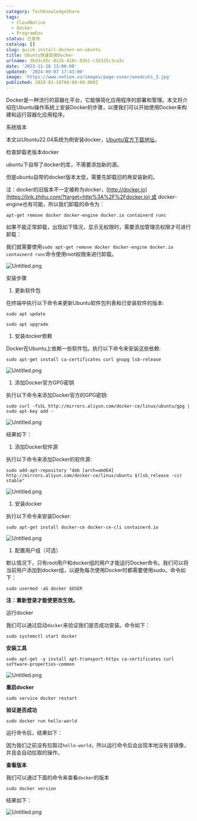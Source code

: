```yaml
---
category: TechKnowledgeShare
tags:
  - CloudNative
  - Docker
  - ProgramEnv
status: 已发布
catalog: []
slug: quick-install-docker-on-ubuntu
title: Ubuntu快速安装Docker
urlname: 3bd3cd5c-012b-418c-93b1-c3d325c3ca3c
date: '2023-11-18 13:06:00'
updated: '2024-09-07 17:43:00'
image: 'https://www.notion.so/images/page-cover/woodcuts_3.jpg'
published: 2020-01-18T08:00:00.000Z
---
```


Docker是一种流行的容器化平台，它能够简化应用程序的部署和管理。本文将介绍在Ubuntu操作系统上安装Docker的步骤，以便我们可以开始使用Docker来构建和运行容器化应用程序。


系统版本


本文以Ubuntu22.04系统为例安装docker，[Ubuntu官方下载地址](https://link.zhihu.com/?target=https%3A%2F%2Fubuntu.com%2Fdownload)。


检查卸载老版本docker


ubuntu下自带了docker的库，不需要添加新的源。


但是ubuntu自带的docker版本太低，需要先卸载旧的再安装新的。


注：docker的旧版本不一定被称为docker，[http://docker.io](https://link.zhihu.com/?target=http%3A%2F%2Fdocker.io) 或 docker-engine也有可能，所以我们卸载的命令为：


`apt-get remove docker docker-engine docker.io containerd runc`


如果不能正常卸载，出现如下情况，显示无权限时，需要添加管理员权限才可进行卸载：


我们就需要使用`sudo apt-get remove docker docker-engine docker.io containerd runc`命令使用root权限来进行卸载。


![Untitled.png](https://prod-files-secure.s3.us-west-2.amazonaws.com/5d24fe63-e567-4804-86f9-9fdc62e13082/39952d0f-7851-4550-b715-72a33876c773/Untitled.png?X-Amz-Algorithm=AWS4-HMAC-SHA256&X-Amz-Content-Sha256=UNSIGNED-PAYLOAD&X-Amz-Credential=ASIAZI2LB466WP6ZZDXR%2F20250313%2Fus-west-2%2Fs3%2Faws4_request&X-Amz-Date=20250313T213311Z&X-Amz-Expires=3600&X-Amz-Security-Token=IQoJb3JpZ2luX2VjEJX%2F%2F%2F%2F%2F%2F%2F%2F%2F%2FwEaCXVzLXdlc3QtMiJHMEUCIQDawGVp76voZ79X3iMsqYm2FeGHTKz1vA2GN9Ob7g4AsQIgF8RBk8ojRKvexAN%2FV%2FYwdu3fj7HfMd0Md9CczbEWXOYqiAQI3v%2F%2F%2F%2F%2F%2F%2F%2F%2F%2FARAAGgw2Mzc0MjMxODM4MDUiDBlwyj3Y%2B9hm9ufSIircA6lojsYgRwafOBeJtle021hv6o3Vft%2FzMPaIHMSibXpuioCC6H3ohp19XawvplGAsCgzBoubCvMMswoUnVIVPJrF4QCoUhctZNZiofJw9S%2BJtCB5msLfg4%2B8O5wwdVVi7jmk3yXMM%2FnsPNuxjWPFpeEmieA9aA644zv1KQjsGpnB%2FI39sEelHmNLs7buRSsA6NGdShTN4ZUH9%2FzpYwgJuHKilxXoYnwpeIUHqGETU7FwZ13wbRLfitv8luoTKrFx0LtgjXBIJieYQsDSgQP7oC5e6tR5qTRmRT4Jx871vbR%2F9NupcsmC7J%2F4n%2FGji4uJ5E6kJjKUX4BSVtNkWnUz6Qe6n2khRE09ni2tH%2FnwN4MDoSTFFO%2FEphKw%2Bn1%2BexxRaZ37TeQc7vkLxuhCw9FCX4czSWZbijPcZQDH0GmG%2FG8RklbK8vEQYFHA7%2BastrtI1lm7iLHnf0jtgLLRZ6ixg2%2F6u6rIHpIsGsCP5A6jv27dg1TyoSiFfvVfOpBL0ZxyKKb5EZCuv8JvZG7y3hgNpaxC4xzfmKiSryTYoPX73lJYsajQgtKIQQY4XUfkxXU6Fm%2FyA46oPQUgCdCHAdMA4b2qlAnulByYnKCIHLTsw1KJdNUmhJi2YB4%2BC3FNMN2Szb4GOqUB5wRKS4%2B65nXADBpQ%2Fpuf5DV8pJ%2BHT787HO86J75%2FKEBAy0c1oRYuVZpPzyUNWYL6%2B2CJBgnhi%2BSH7m9dTchNUigiACE3ut8Ac3x5KW6H5B%2BCEIPLTJ5rSgjuRTP2U%2B45mKoYNGgC3emeoFX3Ir9ovwD3O7q3iuZFUofgyJfwPiiu3iv6YAUxtf3cVYZ81qKFAJ8%2B0cj3wUN0O9HRjvXAiIp%2FgSLz&X-Amz-Signature=ffb506b7fba70b85291919c9b78fd4fc83eb8b06016784d1b639c5c781578bbd&X-Amz-SignedHeaders=host&x-id=GetObject)


安装步骤

1. 更新软件包

在终端中执行以下命令来更新Ubuntu软件包列表和已安装软件的版本:


`sudo apt update`


`sudo apt upgrade`

1. 安装docker依赖

Docker在Ubuntu上依赖一些软件包。执行以下命令来安装这些依赖:


`sudo apt-get install ca-certificates curl gnupg lsb-release`


![Untitled.png](https://prod-files-secure.s3.us-west-2.amazonaws.com/5d24fe63-e567-4804-86f9-9fdc62e13082/b5a549a8-6621-4824-a151-93e8b0592f14/Untitled.png?X-Amz-Algorithm=AWS4-HMAC-SHA256&X-Amz-Content-Sha256=UNSIGNED-PAYLOAD&X-Amz-Credential=ASIAZI2LB466WP6ZZDXR%2F20250313%2Fus-west-2%2Fs3%2Faws4_request&X-Amz-Date=20250313T213311Z&X-Amz-Expires=3600&X-Amz-Security-Token=IQoJb3JpZ2luX2VjEJX%2F%2F%2F%2F%2F%2F%2F%2F%2F%2FwEaCXVzLXdlc3QtMiJHMEUCIQDawGVp76voZ79X3iMsqYm2FeGHTKz1vA2GN9Ob7g4AsQIgF8RBk8ojRKvexAN%2FV%2FYwdu3fj7HfMd0Md9CczbEWXOYqiAQI3v%2F%2F%2F%2F%2F%2F%2F%2F%2F%2FARAAGgw2Mzc0MjMxODM4MDUiDBlwyj3Y%2B9hm9ufSIircA6lojsYgRwafOBeJtle021hv6o3Vft%2FzMPaIHMSibXpuioCC6H3ohp19XawvplGAsCgzBoubCvMMswoUnVIVPJrF4QCoUhctZNZiofJw9S%2BJtCB5msLfg4%2B8O5wwdVVi7jmk3yXMM%2FnsPNuxjWPFpeEmieA9aA644zv1KQjsGpnB%2FI39sEelHmNLs7buRSsA6NGdShTN4ZUH9%2FzpYwgJuHKilxXoYnwpeIUHqGETU7FwZ13wbRLfitv8luoTKrFx0LtgjXBIJieYQsDSgQP7oC5e6tR5qTRmRT4Jx871vbR%2F9NupcsmC7J%2F4n%2FGji4uJ5E6kJjKUX4BSVtNkWnUz6Qe6n2khRE09ni2tH%2FnwN4MDoSTFFO%2FEphKw%2Bn1%2BexxRaZ37TeQc7vkLxuhCw9FCX4czSWZbijPcZQDH0GmG%2FG8RklbK8vEQYFHA7%2BastrtI1lm7iLHnf0jtgLLRZ6ixg2%2F6u6rIHpIsGsCP5A6jv27dg1TyoSiFfvVfOpBL0ZxyKKb5EZCuv8JvZG7y3hgNpaxC4xzfmKiSryTYoPX73lJYsajQgtKIQQY4XUfkxXU6Fm%2FyA46oPQUgCdCHAdMA4b2qlAnulByYnKCIHLTsw1KJdNUmhJi2YB4%2BC3FNMN2Szb4GOqUB5wRKS4%2B65nXADBpQ%2Fpuf5DV8pJ%2BHT787HO86J75%2FKEBAy0c1oRYuVZpPzyUNWYL6%2B2CJBgnhi%2BSH7m9dTchNUigiACE3ut8Ac3x5KW6H5B%2BCEIPLTJ5rSgjuRTP2U%2B45mKoYNGgC3emeoFX3Ir9ovwD3O7q3iuZFUofgyJfwPiiu3iv6YAUxtf3cVYZ81qKFAJ8%2B0cj3wUN0O9HRjvXAiIp%2FgSLz&X-Amz-Signature=f81372118d66decb886588353094c7d7fc2e2b8f112a9ae08b7e74f90083d028&X-Amz-SignedHeaders=host&x-id=GetObject)

1. 添加Docker官方GPG密钥

执行以下命令来添加Docker官方的GPG密钥:


`sudo curl -fsSL http://mirrors.aliyun.com/docker-ce/linux/ubuntu/gpg | sudo apt-key add -`


![Untitled.png](https://prod-files-secure.s3.us-west-2.amazonaws.com/5d24fe63-e567-4804-86f9-9fdc62e13082/98014b5e-f5b7-4b16-804e-ab6917971bd3/Untitled.png?X-Amz-Algorithm=AWS4-HMAC-SHA256&X-Amz-Content-Sha256=UNSIGNED-PAYLOAD&X-Amz-Credential=ASIAZI2LB466WP6ZZDXR%2F20250313%2Fus-west-2%2Fs3%2Faws4_request&X-Amz-Date=20250313T213311Z&X-Amz-Expires=3600&X-Amz-Security-Token=IQoJb3JpZ2luX2VjEJX%2F%2F%2F%2F%2F%2F%2F%2F%2F%2FwEaCXVzLXdlc3QtMiJHMEUCIQDawGVp76voZ79X3iMsqYm2FeGHTKz1vA2GN9Ob7g4AsQIgF8RBk8ojRKvexAN%2FV%2FYwdu3fj7HfMd0Md9CczbEWXOYqiAQI3v%2F%2F%2F%2F%2F%2F%2F%2F%2F%2FARAAGgw2Mzc0MjMxODM4MDUiDBlwyj3Y%2B9hm9ufSIircA6lojsYgRwafOBeJtle021hv6o3Vft%2FzMPaIHMSibXpuioCC6H3ohp19XawvplGAsCgzBoubCvMMswoUnVIVPJrF4QCoUhctZNZiofJw9S%2BJtCB5msLfg4%2B8O5wwdVVi7jmk3yXMM%2FnsPNuxjWPFpeEmieA9aA644zv1KQjsGpnB%2FI39sEelHmNLs7buRSsA6NGdShTN4ZUH9%2FzpYwgJuHKilxXoYnwpeIUHqGETU7FwZ13wbRLfitv8luoTKrFx0LtgjXBIJieYQsDSgQP7oC5e6tR5qTRmRT4Jx871vbR%2F9NupcsmC7J%2F4n%2FGji4uJ5E6kJjKUX4BSVtNkWnUz6Qe6n2khRE09ni2tH%2FnwN4MDoSTFFO%2FEphKw%2Bn1%2BexxRaZ37TeQc7vkLxuhCw9FCX4czSWZbijPcZQDH0GmG%2FG8RklbK8vEQYFHA7%2BastrtI1lm7iLHnf0jtgLLRZ6ixg2%2F6u6rIHpIsGsCP5A6jv27dg1TyoSiFfvVfOpBL0ZxyKKb5EZCuv8JvZG7y3hgNpaxC4xzfmKiSryTYoPX73lJYsajQgtKIQQY4XUfkxXU6Fm%2FyA46oPQUgCdCHAdMA4b2qlAnulByYnKCIHLTsw1KJdNUmhJi2YB4%2BC3FNMN2Szb4GOqUB5wRKS4%2B65nXADBpQ%2Fpuf5DV8pJ%2BHT787HO86J75%2FKEBAy0c1oRYuVZpPzyUNWYL6%2B2CJBgnhi%2BSH7m9dTchNUigiACE3ut8Ac3x5KW6H5B%2BCEIPLTJ5rSgjuRTP2U%2B45mKoYNGgC3emeoFX3Ir9ovwD3O7q3iuZFUofgyJfwPiiu3iv6YAUxtf3cVYZ81qKFAJ8%2B0cj3wUN0O9HRjvXAiIp%2FgSLz&X-Amz-Signature=7113abb0c872829a4f0e2991bace2d814ffbde77efd8ab317b6a82bf9685b457&X-Amz-SignedHeaders=host&x-id=GetObject)


结果如下：

1. 添加Docker软件源

执行以下命令来添加Docker的软件源:


`sudo add-apt-repository "deb [arch=amd64] http://mirrors.aliyun.com/docker-ce/linux/ubuntu $(lsb_release -cs) stable"`


![Untitled.png](https://prod-files-secure.s3.us-west-2.amazonaws.com/5d24fe63-e567-4804-86f9-9fdc62e13082/7fc5bdbe-9d4c-48b8-ba03-3309380f47ba/Untitled.png?X-Amz-Algorithm=AWS4-HMAC-SHA256&X-Amz-Content-Sha256=UNSIGNED-PAYLOAD&X-Amz-Credential=ASIAZI2LB466WP6ZZDXR%2F20250313%2Fus-west-2%2Fs3%2Faws4_request&X-Amz-Date=20250313T213311Z&X-Amz-Expires=3600&X-Amz-Security-Token=IQoJb3JpZ2luX2VjEJX%2F%2F%2F%2F%2F%2F%2F%2F%2F%2FwEaCXVzLXdlc3QtMiJHMEUCIQDawGVp76voZ79X3iMsqYm2FeGHTKz1vA2GN9Ob7g4AsQIgF8RBk8ojRKvexAN%2FV%2FYwdu3fj7HfMd0Md9CczbEWXOYqiAQI3v%2F%2F%2F%2F%2F%2F%2F%2F%2F%2FARAAGgw2Mzc0MjMxODM4MDUiDBlwyj3Y%2B9hm9ufSIircA6lojsYgRwafOBeJtle021hv6o3Vft%2FzMPaIHMSibXpuioCC6H3ohp19XawvplGAsCgzBoubCvMMswoUnVIVPJrF4QCoUhctZNZiofJw9S%2BJtCB5msLfg4%2B8O5wwdVVi7jmk3yXMM%2FnsPNuxjWPFpeEmieA9aA644zv1KQjsGpnB%2FI39sEelHmNLs7buRSsA6NGdShTN4ZUH9%2FzpYwgJuHKilxXoYnwpeIUHqGETU7FwZ13wbRLfitv8luoTKrFx0LtgjXBIJieYQsDSgQP7oC5e6tR5qTRmRT4Jx871vbR%2F9NupcsmC7J%2F4n%2FGji4uJ5E6kJjKUX4BSVtNkWnUz6Qe6n2khRE09ni2tH%2FnwN4MDoSTFFO%2FEphKw%2Bn1%2BexxRaZ37TeQc7vkLxuhCw9FCX4czSWZbijPcZQDH0GmG%2FG8RklbK8vEQYFHA7%2BastrtI1lm7iLHnf0jtgLLRZ6ixg2%2F6u6rIHpIsGsCP5A6jv27dg1TyoSiFfvVfOpBL0ZxyKKb5EZCuv8JvZG7y3hgNpaxC4xzfmKiSryTYoPX73lJYsajQgtKIQQY4XUfkxXU6Fm%2FyA46oPQUgCdCHAdMA4b2qlAnulByYnKCIHLTsw1KJdNUmhJi2YB4%2BC3FNMN2Szb4GOqUB5wRKS4%2B65nXADBpQ%2Fpuf5DV8pJ%2BHT787HO86J75%2FKEBAy0c1oRYuVZpPzyUNWYL6%2B2CJBgnhi%2BSH7m9dTchNUigiACE3ut8Ac3x5KW6H5B%2BCEIPLTJ5rSgjuRTP2U%2B45mKoYNGgC3emeoFX3Ir9ovwD3O7q3iuZFUofgyJfwPiiu3iv6YAUxtf3cVYZ81qKFAJ8%2B0cj3wUN0O9HRjvXAiIp%2FgSLz&X-Amz-Signature=606147126ab27ffe9658623beb6a7e2014a71641ad56c0255a5a0e3e16a12a87&X-Amz-SignedHeaders=host&x-id=GetObject)

1. 安装docker

执行以下命令来安装Docker:


`sudo apt-get install docker-ce docker-ce-cli containerd.io`


![Untitled.png](https://prod-files-secure.s3.us-west-2.amazonaws.com/5d24fe63-e567-4804-86f9-9fdc62e13082/d5ede442-ffc5-49c3-a76a-76559a797244/Untitled.png?X-Amz-Algorithm=AWS4-HMAC-SHA256&X-Amz-Content-Sha256=UNSIGNED-PAYLOAD&X-Amz-Credential=ASIAZI2LB466WP6ZZDXR%2F20250313%2Fus-west-2%2Fs3%2Faws4_request&X-Amz-Date=20250313T213311Z&X-Amz-Expires=3600&X-Amz-Security-Token=IQoJb3JpZ2luX2VjEJX%2F%2F%2F%2F%2F%2F%2F%2F%2F%2FwEaCXVzLXdlc3QtMiJHMEUCIQDawGVp76voZ79X3iMsqYm2FeGHTKz1vA2GN9Ob7g4AsQIgF8RBk8ojRKvexAN%2FV%2FYwdu3fj7HfMd0Md9CczbEWXOYqiAQI3v%2F%2F%2F%2F%2F%2F%2F%2F%2F%2FARAAGgw2Mzc0MjMxODM4MDUiDBlwyj3Y%2B9hm9ufSIircA6lojsYgRwafOBeJtle021hv6o3Vft%2FzMPaIHMSibXpuioCC6H3ohp19XawvplGAsCgzBoubCvMMswoUnVIVPJrF4QCoUhctZNZiofJw9S%2BJtCB5msLfg4%2B8O5wwdVVi7jmk3yXMM%2FnsPNuxjWPFpeEmieA9aA644zv1KQjsGpnB%2FI39sEelHmNLs7buRSsA6NGdShTN4ZUH9%2FzpYwgJuHKilxXoYnwpeIUHqGETU7FwZ13wbRLfitv8luoTKrFx0LtgjXBIJieYQsDSgQP7oC5e6tR5qTRmRT4Jx871vbR%2F9NupcsmC7J%2F4n%2FGji4uJ5E6kJjKUX4BSVtNkWnUz6Qe6n2khRE09ni2tH%2FnwN4MDoSTFFO%2FEphKw%2Bn1%2BexxRaZ37TeQc7vkLxuhCw9FCX4czSWZbijPcZQDH0GmG%2FG8RklbK8vEQYFHA7%2BastrtI1lm7iLHnf0jtgLLRZ6ixg2%2F6u6rIHpIsGsCP5A6jv27dg1TyoSiFfvVfOpBL0ZxyKKb5EZCuv8JvZG7y3hgNpaxC4xzfmKiSryTYoPX73lJYsajQgtKIQQY4XUfkxXU6Fm%2FyA46oPQUgCdCHAdMA4b2qlAnulByYnKCIHLTsw1KJdNUmhJi2YB4%2BC3FNMN2Szb4GOqUB5wRKS4%2B65nXADBpQ%2Fpuf5DV8pJ%2BHT787HO86J75%2FKEBAy0c1oRYuVZpPzyUNWYL6%2B2CJBgnhi%2BSH7m9dTchNUigiACE3ut8Ac3x5KW6H5B%2BCEIPLTJ5rSgjuRTP2U%2B45mKoYNGgC3emeoFX3Ir9ovwD3O7q3iuZFUofgyJfwPiiu3iv6YAUxtf3cVYZ81qKFAJ8%2B0cj3wUN0O9HRjvXAiIp%2FgSLz&X-Amz-Signature=a49ea59d1bdf9e2e19caaf535de752ff2fda268852c0d3b7573a0f4942bccd36&X-Amz-SignedHeaders=host&x-id=GetObject)

1. 配置用户组（可选）

默认情况下，只有root用户和docker组的用户才能运行Docker命令。我们可以将当前用户添加到docker组，以避免每次使用Docker时都需要使用sudo。命令如下：


`sudo usermod -aG docker $USER`


**注：重新登录才能使更改生效。**


运行docker


我们可以通过启动`docker`来验证我们是否成功安装。命令如下：


`sudo systemctl start docker`


**安装工具**


`sudo apt-get -y install apt-transport-https ca-certificates curl software-properties-common`


![Untitled.png](https://prod-files-secure.s3.us-west-2.amazonaws.com/5d24fe63-e567-4804-86f9-9fdc62e13082/0c3615c1-94db-46f5-9743-68bb221a9964/Untitled.png?X-Amz-Algorithm=AWS4-HMAC-SHA256&X-Amz-Content-Sha256=UNSIGNED-PAYLOAD&X-Amz-Credential=ASIAZI2LB466WP6ZZDXR%2F20250313%2Fus-west-2%2Fs3%2Faws4_request&X-Amz-Date=20250313T213311Z&X-Amz-Expires=3600&X-Amz-Security-Token=IQoJb3JpZ2luX2VjEJX%2F%2F%2F%2F%2F%2F%2F%2F%2F%2FwEaCXVzLXdlc3QtMiJHMEUCIQDawGVp76voZ79X3iMsqYm2FeGHTKz1vA2GN9Ob7g4AsQIgF8RBk8ojRKvexAN%2FV%2FYwdu3fj7HfMd0Md9CczbEWXOYqiAQI3v%2F%2F%2F%2F%2F%2F%2F%2F%2F%2FARAAGgw2Mzc0MjMxODM4MDUiDBlwyj3Y%2B9hm9ufSIircA6lojsYgRwafOBeJtle021hv6o3Vft%2FzMPaIHMSibXpuioCC6H3ohp19XawvplGAsCgzBoubCvMMswoUnVIVPJrF4QCoUhctZNZiofJw9S%2BJtCB5msLfg4%2B8O5wwdVVi7jmk3yXMM%2FnsPNuxjWPFpeEmieA9aA644zv1KQjsGpnB%2FI39sEelHmNLs7buRSsA6NGdShTN4ZUH9%2FzpYwgJuHKilxXoYnwpeIUHqGETU7FwZ13wbRLfitv8luoTKrFx0LtgjXBIJieYQsDSgQP7oC5e6tR5qTRmRT4Jx871vbR%2F9NupcsmC7J%2F4n%2FGji4uJ5E6kJjKUX4BSVtNkWnUz6Qe6n2khRE09ni2tH%2FnwN4MDoSTFFO%2FEphKw%2Bn1%2BexxRaZ37TeQc7vkLxuhCw9FCX4czSWZbijPcZQDH0GmG%2FG8RklbK8vEQYFHA7%2BastrtI1lm7iLHnf0jtgLLRZ6ixg2%2F6u6rIHpIsGsCP5A6jv27dg1TyoSiFfvVfOpBL0ZxyKKb5EZCuv8JvZG7y3hgNpaxC4xzfmKiSryTYoPX73lJYsajQgtKIQQY4XUfkxXU6Fm%2FyA46oPQUgCdCHAdMA4b2qlAnulByYnKCIHLTsw1KJdNUmhJi2YB4%2BC3FNMN2Szb4GOqUB5wRKS4%2B65nXADBpQ%2Fpuf5DV8pJ%2BHT787HO86J75%2FKEBAy0c1oRYuVZpPzyUNWYL6%2B2CJBgnhi%2BSH7m9dTchNUigiACE3ut8Ac3x5KW6H5B%2BCEIPLTJ5rSgjuRTP2U%2B45mKoYNGgC3emeoFX3Ir9ovwD3O7q3iuZFUofgyJfwPiiu3iv6YAUxtf3cVYZ81qKFAJ8%2B0cj3wUN0O9HRjvXAiIp%2FgSLz&X-Amz-Signature=054c40997d0995421a52875007934b79b15895d314563724d596bdb905f8a2af&X-Amz-SignedHeaders=host&x-id=GetObject)


**重启docker**


`sudo service docker restart`


**验证是否成功**


`sudo docker run hello-world`


运行命令后，结果如下：


因为我们之前没有拉取过`hello-world`，所以运行命令后会出现本地没有该镜像，并且会自动拉取的操作。


**查看版本**


我们可以通过下面的命令来查看`docker`的版本


`sudo docker version`


结果如下：


![Untitled.png](https://prod-files-secure.s3.us-west-2.amazonaws.com/5d24fe63-e567-4804-86f9-9fdc62e13082/efdb509a-3c1e-41a3-91ee-a1bd88793688/Untitled.png?X-Amz-Algorithm=AWS4-HMAC-SHA256&X-Amz-Content-Sha256=UNSIGNED-PAYLOAD&X-Amz-Credential=ASIAZI2LB466WP6ZZDXR%2F20250313%2Fus-west-2%2Fs3%2Faws4_request&X-Amz-Date=20250313T213311Z&X-Amz-Expires=3600&X-Amz-Security-Token=IQoJb3JpZ2luX2VjEJX%2F%2F%2F%2F%2F%2F%2F%2F%2F%2FwEaCXVzLXdlc3QtMiJHMEUCIQDawGVp76voZ79X3iMsqYm2FeGHTKz1vA2GN9Ob7g4AsQIgF8RBk8ojRKvexAN%2FV%2FYwdu3fj7HfMd0Md9CczbEWXOYqiAQI3v%2F%2F%2F%2F%2F%2F%2F%2F%2F%2FARAAGgw2Mzc0MjMxODM4MDUiDBlwyj3Y%2B9hm9ufSIircA6lojsYgRwafOBeJtle021hv6o3Vft%2FzMPaIHMSibXpuioCC6H3ohp19XawvplGAsCgzBoubCvMMswoUnVIVPJrF4QCoUhctZNZiofJw9S%2BJtCB5msLfg4%2B8O5wwdVVi7jmk3yXMM%2FnsPNuxjWPFpeEmieA9aA644zv1KQjsGpnB%2FI39sEelHmNLs7buRSsA6NGdShTN4ZUH9%2FzpYwgJuHKilxXoYnwpeIUHqGETU7FwZ13wbRLfitv8luoTKrFx0LtgjXBIJieYQsDSgQP7oC5e6tR5qTRmRT4Jx871vbR%2F9NupcsmC7J%2F4n%2FGji4uJ5E6kJjKUX4BSVtNkWnUz6Qe6n2khRE09ni2tH%2FnwN4MDoSTFFO%2FEphKw%2Bn1%2BexxRaZ37TeQc7vkLxuhCw9FCX4czSWZbijPcZQDH0GmG%2FG8RklbK8vEQYFHA7%2BastrtI1lm7iLHnf0jtgLLRZ6ixg2%2F6u6rIHpIsGsCP5A6jv27dg1TyoSiFfvVfOpBL0ZxyKKb5EZCuv8JvZG7y3hgNpaxC4xzfmKiSryTYoPX73lJYsajQgtKIQQY4XUfkxXU6Fm%2FyA46oPQUgCdCHAdMA4b2qlAnulByYnKCIHLTsw1KJdNUmhJi2YB4%2BC3FNMN2Szb4GOqUB5wRKS4%2B65nXADBpQ%2Fpuf5DV8pJ%2BHT787HO86J75%2FKEBAy0c1oRYuVZpPzyUNWYL6%2B2CJBgnhi%2BSH7m9dTchNUigiACE3ut8Ac3x5KW6H5B%2BCEIPLTJ5rSgjuRTP2U%2B45mKoYNGgC3emeoFX3Ir9ovwD3O7q3iuZFUofgyJfwPiiu3iv6YAUxtf3cVYZ81qKFAJ8%2B0cj3wUN0O9HRjvXAiIp%2FgSLz&X-Amz-Signature=e3b4642578ff8d1b295c228edd4a8c93a80ff1ac970c7c4c9e4e9fe4e828fdb9&X-Amz-SignedHeaders=host&x-id=GetObject)

